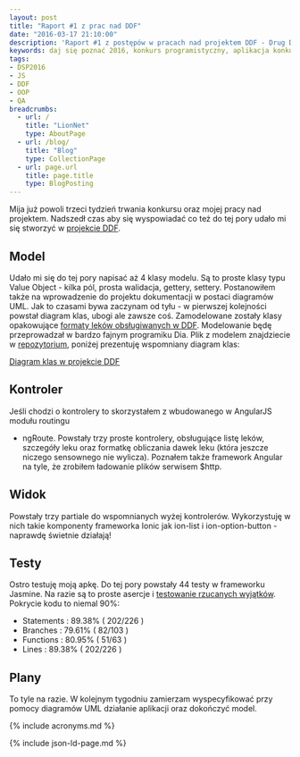 ```yaml
---
layout: post
title: "Raport #1 z prac nad DDF"
date: "2016-03-17 21:10:00"
description: 'Raport #1 z postępów w pracach nad projektem DDF - Drug Dose Framework'
keywords: daj się poznać 2016, konkurs programistyczny, aplikacja konkursowa, drug dose framework, aplikacja mobilna, pas pediatryczny, dawkowanie leków, yeoman, ionic framework, generator aplikacji, jasmine, bdd, testowanie aplikacji, wyjątki
tags:
- DSP2016
- JS
- DDF
- OOP
- QA
breadcrumbs:
  - url: /
    title: "LionNet"
    type: AboutPage
  - url: /blog/
    title: "Blog"
    type: CollectionPage
  - url: page.url
    title: page.title
    type: BlogPosting
---
```


Mija już powoli trzeci tydzień trwania konkursu oraz mojej pracy nad projektem.
Nadszedł czas aby się wyspowiadać co też do tej pory udało mi się stworzyć w 
[projekcie DDF]({{site.url}}/2016/03/01/dam-sie-poznac.html).

## Model

Udało mi się do tej pory napisać aż 4 klasy modelu. Są to proste klasy typu Value
Object - kilka pól, prosta walidacja, gettery, settery. Postanowiłem także na
wprowadzenie do projektu dokumentacji w postaci diagramów UML. Jak to czasami bywa
zaczynam od tyłu - w pierwszej kolejności powstał diagram klas, ubogi ale zawsze coś.
Zamodelowane zostały klasy opakowujące 
[formaty leków obsługiwanych w DDF]({{site.url}}/2016/03/12/format-opisu-lekow-w-ddf.html).
Modelowanie będę przeprowadzał w bardzo fajnym programiku Dia. Plik z modelem
znajdziecie w 
[repozytorium](https://github.com/maciejlew/drug-dose-framework/blob/master/doc/ddf.dia), 
poniżej prezentuję wspomniany diagram klas:

[Diagram klas w projekcie DDF]({{site.url}}/assets/img/ddf001.png)

## Kontroler

Jeśli chodzi o kontrolery to skorzystałem z wbudowanego w AngularJS modułu routingu
- ngRoute. Powstały trzy proste kontrolery, obsługujące listę leków, szczegóły
leku oraz formatkę obliczania dawek leku (która jeszcze niczego sensownego nie
wylicza). Poznałem także framework Angular na tyle, że zrobiłem ładowanie plików 
serwisem $http.

## Widok

Powstały trzy partiale do wspomnianych wyżej kontrolerów. Wykorzystuję w nich
takie komponenty frameworka Ionic jak ion-list i ion-option-button - naprawdę
świetnie działają!

## Testy

Ostro testuję moją apkę. Do tej pory powstały 44 testy w frameworku Jasmine.
Na razie są to proste asercje i 
[testowanie rzucanych wyjątków]({{site.url}}//2016/03/15/testowanie-wyjatkow-w-jasmine.html). 
Pokrycie kodu to niemal 90%:

 * Statements : 89.38% ( 202/226 )
 * Branches : 79.61% ( 82/103 )
 * Functions : 80.95% ( 51/63 )
 * Lines : 89.38% ( 202/226 )

## Plany

To tyle na razie. W kolejnym tygodniu zamierzam wyspecyfikować przy pomocy 
diagramów UML działanie aplikacji oraz dokończyć model.



{% include acronyms.md %}

{% include json-ld-page.md %}
